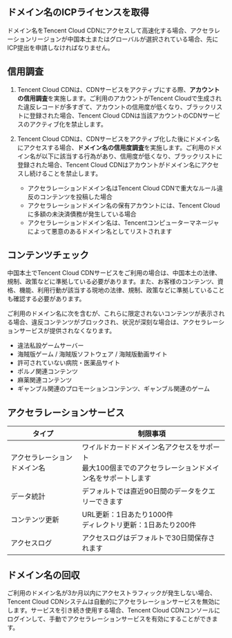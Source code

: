 ## ドメイン名のICPライセンスを取得
ドメイン名をTencent Cloud CDNにアクセスして高速化する場合、アクセラレーションリージョンが中国本土またはグローバルが選択されている場合、先にICP提出を申請しなければなりません。

## 信用調査
1. Tencent Cloud CDNは、CDNサービスをアクティブにする際、**アカウントの信用調査**を実施します。ご利用のアカウントがTencent Cloudで生成された違反レコードが多すぎて、アカウントの信用度が低くなり、ブラックリストに登録された場合、Tencent Cloud CDNは当該アカウントのCDNサービスのアクティブ化を禁止します。

2. Tencent Cloud CDNは、CDNサービスをアクティブ化した後にドメイン名にアクセスする場合、**ドメイン名の信用度調査**を実施します。ご利用のドメイン名が以下に該当する行為があり、信用度が低くなり、ブラックリストに登録された場合、Tencent Cloud CDNはアカウントがドメイン名にアクセスし続けることを禁止します。　 
	- アクセラレーションドメイン名はTencent Cloud CDNで重大なルール違反のコンテンツを投稿した場合
	- アクセラレーションドメイン名の保有アカウントには、Tencent Cloudに多額の未決済債務が発生している場合
	- アクセラレーションドメイン名は、Tencentコンピューターマネージャによって悪意のあるドメイン名としてリストされます

## コンテンツチェック
中国本土でTencent Cloud CDNサービスをご利用の場合は、中国本土の法律、規制、政策などに準拠している必要があります。また、お客様のコンテンツ、資格、機能、利用行動が該当する現地の法律、規制、政策などに準拠していることも確認する必要があります。

ご利用のドメイン名に次を含むが、これらに限定されないコンテンツが表示される場合、違反コンテンツがブロックされ、状況が深刻な場合は、アクセラレーションサービスが提供されなくなります。
- 違法私設ゲームサーバー
- 海賊版ゲーム / 海賊版ソフトウェア / 海賊版動画サイト
- 許可されていない病院・医薬品サイト
- ポルノ関連コンテンツ
- 麻薬関連コンテンツ
- ギャンブル関連のプロモーションコンテンツ、ギャンブル関連のゲーム

## アクセラレーションサービス
|タイプ     |制限事項                                         |
| -------- | ------------------------------------------------ |
|アクセラレーションドメイン名 | ワイルドカードドメイン名アクセスをサポート<br/>最大100個までのアクセラレーションドメイン名をサポートします|
|データ統計 | デフォルトでは直近90日間のデータをクエリーできます|
|コンテンツ更新 | URL更新：1日あたり1000件 <br/>ディレクトリ更新：1日あたり200件 |
|アクセスログ | アクセスログはデフォルトで30日間保存されます|

## ドメイン名の回収
ご利用のドメイン名が3か月以内にアクセストラフィックが発生しない場合、Tencent Cloud CDNシステムは自動的にアクセラレーションサービスを無効にします。サービスを引き続き使用する場合、Tencent Cloud CDNコンソールにログインして、手動でアクセラレーションサービスを有効にすることができます。

